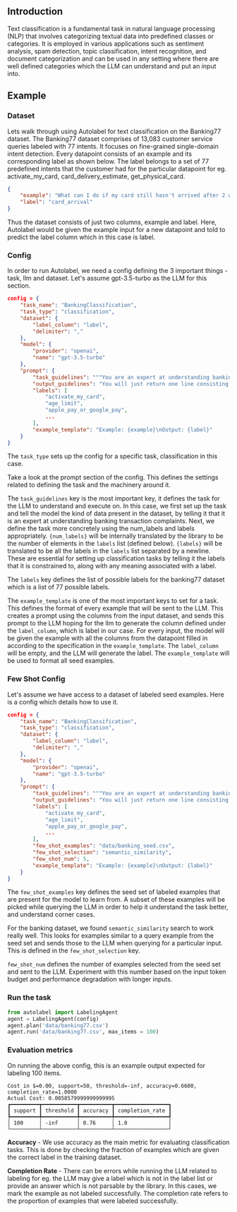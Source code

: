 ## Introduction

Text classification is a fundamental task in natural language processing (NLP) that involves categorizing textual data into predefined classes or categories. It is employed in various applications such as sentiment analysis, spam detection, topic classification, intent recognition, and document categorization and can be used in any setting where there are well defined categories which the LLM can understand and put an input into.

## Example

### Dataset

Lets walk through using Autolabel for text classification on the Banking77 dataset. The Banking77 dataset comprises of 13,083 customer service queries labeled with 77 intents. It focuses on fine-grained single-domain intent detection. Every datapoint consists of an example and its corresponding label as shown below. The label belongs to a set of 77 predefined intents that the customer had for the particular datapoint for eg. activate_my_card, card_delivery_estimate, get_physical_card.

```json
{
    "example": "What can I do if my card still hasn't arrived after 2 weeks?",
    "label": "card_arrival"
}
```

Thus the dataset consists of just two columns, example and label. Here, Autolabel would be given the example input for a new datapoint and told to predict the label column which in this case is label.

### Config

In order to run Autolabel, we need a config defining the 3 important things - task, llm and dataset. Let's assume gpt-3.5-turbo as the LLM for this section.

```json
config = {
    "task_name": "BankingClassification",
    "task_type": "classification",
    "dataset": {
        "label_column": "label",
        "delimiter": ","
    },
    "model": {
        "provider": "openai",
        "name": "gpt-3.5-turbo"
    },
    "prompt": {
        "task_guidelines": """You are an expert at understanding banking transaction complaints.\nYour job is to correctly label the provided input example into one of the following {num_labels} categories:\n{labels}""",
        "output_guidelines": "You will just return one line consisting of the label for the given example.",
        "labels": [
            "activate_my_card",
            "age_limit",
            "apple_pay_or_google_pay",
            ...
        ],
        "example_template": "Example: {example}\nOutput: {label}"
    }
}
```
The `task_type` sets up the config for a specific task, classification in this case.

Take a look at the prompt section of the config. This defines the settings related to defining the task and the machinery around it.  

The `task_guidelines` key is the most important key, it defines the task for the LLM to understand and execute on. In this case, we first set up the task and tell the model the kind of data present in the dataset, by telling it that it is an expert at understanding banking transaction complaints. Next, we define the task more concretely using the num_labels and labels appropriately. `{num_labels}` will be internally translated by the library to be the number of elements in the `labels` list (defined below).  `{labels}` will be translated to be all the labels in the `labels` list separated by a newline. These are essential for setting up classification tasks by telling it the labels that it is constrained to, along with any meaning associated with a label.  

The `labels` key defines the list of possible labels for the banking77 dataset which is a list of 77 possible labels.  

The `example_template` is one of the most important keys to set for a task. This defines the format of every example that will be sent to the LLM. This creates a prompt using the columns from the input dataset, and sends this prompt to the LLM hoping for the llm to generate the column defined under the `label_column`, which is label in our case. For every input, the model will be given the example with all the columns from the datapoint filled in according to the specification in the `example_template`. The `label_column` will be empty, and the LLM will generate the label. The `example_template` will be used to format all seed examples.  

### Few Shot Config

Let's assume we have access to a dataset of labeled seed examples. Here is a config which details how to use it.

```json
config = {
    "task_name": "BankingClassification",
    "task_type": "classification",
    "dataset": {
        "label_column": "label",
        "delimiter": ","
    },
    "model": {
        "provider": "openai",
        "name": "gpt-3.5-turbo"
    },
    "prompt": {
        "task_guidelines": """You are an expert at understanding banking transaction complaints.\nYour job is to correctly label the provided input example into one of the following {num_labels} categories:\n{labels}""",
        "output_guidelines": "You will just return one line consisting of the label for the given example.",
        "labels": [
            "activate_my_card",
            "age_limit",
            "apple_pay_or_google_pay",
            ...
        ],
        "few_shot_examples": "data/banking_seed.csv",
        "few_shot_selection": "semantic_similarity",
        "few_shot_num": 5,
        "example_template": "Example: {example}\nOutput: {label}"
    }
}
```

The `few_shot_examples` key defines the seed set of labeled examples that are present for the model to learn from. A subset of these examples will be picked while querying the LLM in order to help it understand the task better, and understand corner cases.  

For the banking dataset, we found `semantic_similarity` search to work really well. This looks for examples similar to a query example from the seed set and sends those to the LLM when querying for a particular input. This is defined in the `few_shot_selection` key.  

`few_shot_num` defines the number of examples selected from the seed set and sent to the LLM. Experiment with this number based on the input token budget and performance degradation with longer inputs.

### Run the task

```py
from autolabel import LabelingAgent
agent = LabelingAgent(config)
agent.plan('data/banking77.csv')
agent.run('data/banking77.csv', max_items = 100)
```

### Evaluation metrics

On running the above config, this is an example output expected for labeling 100 items.
```
Cost in $=0.00, support=50, threshold=-inf, accuracy=0.6600, completion_rate=1.0000
Actual Cost: 0.0058579999999999995
┏━━━━━━━━━┳━━━━━━━━━━━┳━━━━━━━━━━┳━━━━━━━━━━━━━━━━━┓
┃ support ┃ threshold ┃ accuracy ┃ completion_rate ┃
┡━━━━━━━━━╇━━━━━━━━━━━╇━━━━━━━━━━╇━━━━━━━━━━━━━━━━━┩
│ 100     │ -inf      │ 0.76     │ 1.0             │
└─────────┴───────────┴──────────┴─────────────────┘
```

**Accuracy** - We use accuracy as the main metric for evaluating classification tasks. This is done by checking the fraction of examples which are given the correct label in the training dataset.

**Completion Rate** - There can be errors while running the LLM related to labeling for eg. the LLM may give a label which is not in the label list or provide an answer which is not parsable by the library. In this cases, we mark the example as not labeled successfully. The completion rate refers to the proportion of examples that were labeled successfully.
